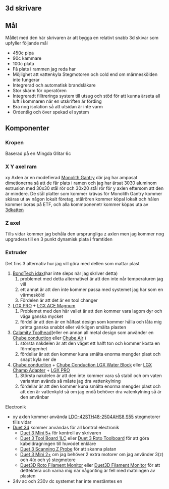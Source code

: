 ## 3d skrivare

## Mål

Mållet med den här skrivaren är att bygga en relativt snabb 3d skivar som upfyller följande mål

- 450c pipa
- 90c kammare
- 100c plata
- Få plats i rammen jag reda har
- Möjlighet att vattenkyla Stegmotoren och cold end om märmeskölden inte fungerar
- Integrerad och automatisk brandsläkare
- Stor skärm för operatören
- Integreradt filltrerings system till utsug och stöd för att kunna ärseta all luft i kommaren när en utskriften är förding
- Bra nog isolation så att utsidan är inte varm
- Ordentlig och över spekad el system

## Komponenter

### Kropen

Baserad på en Mingda Glitar 6c

### X Y axel ram

xy Axlen är en modefierad [Monolith Gantry](https://github.com/CloakedWayne/Monolith_Gantry_V2-VThttps:/) där jag har ampasat dimetionerna så att de får plats i ramen och jag har ärsat 3030 aluminom extrusion med 30x30 stål rör och 30x20 stål rör för y axlen eftersom att den är mindere. De stål platter som kommer krävas för Monolith Gantry kommer skäras ut av någon lokalt företag, stålrören kommer köpal lokalt och hålen kommer boras på ETF, och alla kommponenetr kommer köpas uta av [3dkatten](https://www.3dkatten.se/ "https://www.3dkatten.se")

### Z axel

Tills vidar kommer jag behåla den ursprungliga z axlen men jag kommer nog upgradera till en 3 punkt dynamisk plata i framtiden

### Extruder

Det fins 3 alternativ hur jag vill göra med dellen som mattar plast

1. [BondTech idax](https://www.bondtech.se/indx-by-bondtech/)(har inte sleps när jag skriver detta)
   1. problemet med detta alternativet är att den inte når temperaturen jag vill
   2. ett annat är att den inte kommer passa med systemet jag har som en värmesköld
   3. Fördelen är att det är en tool changer
2. [LGX PRO](https://www.bondtech.se/product/lgx-pro-large-gears-extruder/) + [LGX ACE Magnum](https://www.bondtech.se/product/lgx-ace-magnum-plus-hotend/)
   1. Problemet med den här vallet är att den kommer vara lagom dyr och väga ganska mycket
   2. fördel är att den är en hålfast design som kommer hålla och låta mig printa ganska snabbt eller värkligen smälta plasten
3. [Calamity Toolhead](https://www.lukeslabonline.com/products/calamity-toolhead-electronics-fans?pr_prod_strat=e5_desc&pr_rec_id=733d66568&pr_rec_pid=9254720569645&pr_ref_pid=9738161357101&pr_seq=uniform)(eller en annan all metal design som använder en [Chube conduction](https://www.lukeslabonline.com/products/chube-conductionhttps:/) eller [Chube Air](https://www.lukeslabonline.com/products/chube-air) )
   1. största nakdelen är att den väget ett halft ton och kommer kosta en förmögenhet
   2. fördellar är att den kommer kuna smälta enorma mengder plast och snapt kyla ner de
4. [Chube conduction](https://www.lukeslabonline.com/products/chube-conductionhttps:/) + [Chube Conduction  LGX Water Block](https://www.lukeslabonline.com/products/chube-conduction-water-block) eller [LGX Champ Adapter](https://www.lukeslabonline.com/products/chube-lgx-champ?pr_prod_strat=e5_desc&pr_rec_id=590d7d986&pr_rec_pid=9569019363629&pr_ref_pid=9675655446829&pr_seq=uniform) + [LGX PRO](https://www.bondtech.se/product/lgx-pro-large-gears-extruder/)
   1. Största nakdelen är att den inte kommer vara så stabil och om vaten varianten avänds så måste jag dra vattenkylning
   2. fördellar är att den kommer kuna smälta enorma mengder plast och att den är vattenkyld så om jag endå behöver dra vatenkylning så är den använbar

 Electronik

- xy axlen kommer använda [LDO-42STH48-2504AHS8 S55](https://3dkatten.se/products/ldo-42sth48-2504ahs8-s55-1) stegmotorer tills vidar
- [Duet 3d](https://www.duet3d.com/) kommer användas för all kontrol electronik
  - [Duet 3 Mini 5+](https://www.duet3d.com/duet3mini5plus) för kontroll av skrivaren
  - [Duet 3 Tool Board 1LC](https://www.duet3d.com/duet3toolboard1lc) eller [Duet 3 Roto Toolboard](https://www.duet3d.com/Duet3RotoToolboard) för att göra kabeldragningen till huvodet enklare
  - [Duet 3 Scanning Z Probe](https://www.duet3d.com/Duet3ScanningZProbe) för att skanna platan
  - [Duet 3 Mini 2+](https://www.duet3d.com/duet3expansionmini2plus) om jag behöver 2 extra motorer om jag använder 3(z) och 4(x och y) stegmotore
  - [Duet3D Roto Filament Monitor](https://www.duet3d.com/rotofilamentmonitor) eller [Duet3D Filament Monitor](https://www.duet3d.com/filamentmonitor) för att dettektera och varna mig när någonting är fell med matningen av plasten
- 24v ac och 230v dc systemet har inte mestämtes en
